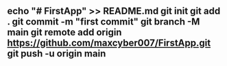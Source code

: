 echo "# FirstApp" >> README.md
git init
git add .
git commit -m "first commit"
git branch -M main
git remote add origin https://github.com/maxcyber007/FirstApp.git
git push -u origin main
----------------------------